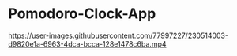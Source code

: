 # Pomodoro-Clock-App

https://user-images.githubusercontent.com/77997227/230514003-d9820e1a-6963-4dca-bcca-128e1478c6ba.mp4


